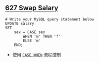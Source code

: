 ## [627	Swap Salary](https://leetcode.com/problems/swap-salary) ##
```
# Write your MySQL query statement below
UPDATE salary
SET
    sex = CASE sex
        WHEN 'm' THEN 'f'
        ELSE 'm'
    END;
```
- 使用 [`CASE WHEN`](https://dev.mysql.com/doc/refman/5.7/en/control-flow-functions.html#operator_case) 流程控制